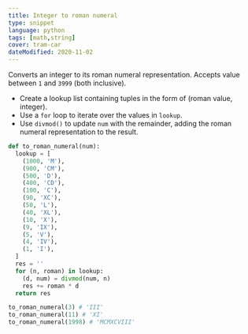 ```yaml
---
title: Integer to roman numeral
type: snippet
language: python
tags: [math,string]
cover: tram-car
dateModified: 2020-11-02
---
```


Converts an integer to its roman numeral representation.
Accepts value between `1` and `3999` (both inclusive).

- Create a lookup list containing tuples in the form of (roman value, integer).
- Use a `for` loop to iterate over the values in `lookup`.
- Use `divmod()` to update `num` with the remainder, adding the roman numeral representation to the result.

```py
def to_roman_numeral(num):
  lookup = [
    (1000, 'M'),
    (900, 'CM'),
    (500, 'D'),
    (400, 'CD'),
    (100, 'C'),
    (90, 'XC'),
    (50, 'L'),
    (40, 'XL'),
    (10, 'X'),
    (9, 'IX'),
    (5, 'V'),
    (4, 'IV'),
    (1, 'I'),
  ]
  res = ''
  for (n, roman) in lookup:
    (d, num) = divmod(num, n)
    res += roman * d
  return res

to_roman_numeral(3) # 'III'
to_roman_numeral(11) # 'XI'
to_roman_numeral(1998) # 'MCMXCVIII'
```
